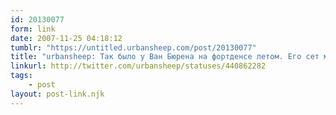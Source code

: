 ```yaml
---
id: 20130077
form: link
date: 2007-11-25 04:18:12
tumblr: "https://untitled.urbansheep.com/post/20130077"
title: "urbansheep: Так было у Ван Бюрена на фортденсе летом. Его сет мало того что зажег всех, он ещё и кончился так, что было понятно, зачем ты сюда приехал."
linkurl: http://twitter.com/urbansheep/statuses/440862282
tags:
    - post
layout: post-link.njk
---
```



